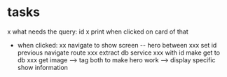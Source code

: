 # tasks
x what needs the query: id
x print when clicked on card of that
- when clicked:
xx navigate to show screen
-- hero between
xxx set id previous navigate route
xxx extract db service
xxx with id make get to db
xxx get image
--> tag both to make hero work
--> display specific show information